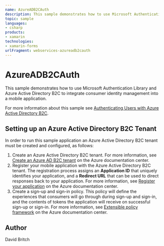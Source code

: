 ```yaml
---
name: AzureADB2CAuth
description: This sample demonstrates how to use Microsoft Authentication Library and Azure Active Directory B2C to integrate consumer identity management into a mobile application.
topic: sample
languages:
- csharp
products:
- xamarin
technologies:
- xamarin-forms
urlFragment: webservices-azureadb2cauth
---
```

AzureADB2CAuth
==============

This sample demonstrates how to use Microsoft Authentication Library and Azure Active Directory B2C to integrate consumer identity management into a mobile application.

For more information about this sample see [Authenticating Users with Azure Active Directory B2C](http://developer.xamarin.com/guides/xamarin-forms/web-services/authentication/azure-ad-b2c/).

Setting up an Azure Active Directory B2C Tenant
-----------------------------------------------

In order to run this sample application an Azure Active Directory B2C tenant must be created and configured, as follows:

1. Create an Azure Active Directory B2C tenant. For more information, see [Create an Azure AD B2C tenant](https://azure.microsoft.com/en-us/documentation/articles/active-directory-b2c-get-started/) on the Azure documentation center.
1. Register your mobile application with the Azure Active Directory B2C tenant. The registration process assigns an **Application ID** that uniquely identifies your application, and a **Redirect URL** that can be used to direct responses back to your application. For more information, see [Register your application](https://azure.microsoft.com/en-us/documentation/articles/active-directory-b2c-app-registration/) on the Azure documentation center.
1. Create a sign-up and sign-in policy. This policy will define the experiences that consumers will go through during sign-up and sign-in, and the contents of tokens the application will receive on successful sign-up or sign-in. For more information, see [Extensible policy framework](https://azure.microsoft.com/en-us/documentation/articles/active-directory-b2c-reference-policies/#how-to-create-a-sign-up-policy) on the Azure documentation center.


Author
------

David Britch
